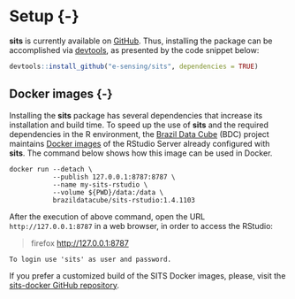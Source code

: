 # Setup {-}

**sits** is currently available on [GitHub](https://github.com/e-sensing/sits). Thus, installing the package can be accomplished via [devtools](https://cran.r-project.org/web/packages/devtools/index.html), as presented by the code snippet below:


```r
devtools::install_github("e-sensing/sits", dependencies = TRUE)
```

## Docker images {-}

Installing the **sits** package has several dependencies that increase its installation and build time. To speed up the use of **sits** and the required dependencies in the R environment, the [Brazil Data Cube](https://github.com/brazil-data-cube) (BDC) project maintains [Docker images](https://hub.docker.com/r/brazildatacube/sits-rstudio) of the RStudio Server already configured with **sits**. The command below shows how this image can be used in Docker.


```shell
docker run --detach \
           --publish 127.0.0.1:8787:8787 \
           --name my-sits-rstudio \
           --volume ${PWD}/data:/data \
           brazildatacube/sits-rstudio:1.4.1103 
```

After the execution of above command, open the URL `http://127.0.0.1:8787` in a web browser, in order to access the RStudio:

> firefox http://127.0.0.1:8787

```To login use 'sits' as user and password.```

If you prefer a customized build of the SITS Docker images, please, visit the [sits-docker GitHub repository](https://github.com/e-sensing/sits).
